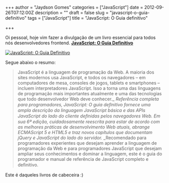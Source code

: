 +++
author = "Jaydson Gomes"
categories = ["JavaScript"]
date = 2012-09-26T07:12:00Z
description = ""
draft = false
slug = "javascript-o-guia-definitivo"
tags = ["JavaScript"]
title = "JavaScript: O Guia definitivo"

+++

Oi pessoal, hoje vim fazer a divulgação de um livro essencial para todos nós desenvolvedores frontend.
**[JavaScript: O Guia Definitivo](http://www.grupoa.com.br/site/exatas-sociais-e-aplicadas/2/71/75/7348/7349/0/javascript.aspx)**

[![JavaScript: O Guia Definitivo](/images/2016/09/js-definitive-guide.jpg)](http://www.grupoa.com.br/site/exatas-sociais-e-aplicadas/2/71/75/7348/7349/0/javascript.aspx)

Segue abaixo o resumo:

>JavaScript é a linguagem de programação da Web. A maioria dos sites modernos usa JavaScript, e todos os navegadores – em computadores de mesa, consoles de jogos, tablets e smartphones – incluem interpretadores JavaScript. Isso a torna uma das linguagens de programação mais importantes atualmente e uma das tecnologias que todo desenvolvedor Web deve conhecer._
_Referência completa para programadores, JavaScript: O guia deﬁnitivo fornece uma ampla descrição da linguagem JavaScript básica e das APIs JavaScript do lado do cliente deﬁnidas pelos navegadores Web. Em sua 6ª edição, cuidadosamente reescrita para estar de acordo com as melhores práticas de desenvolvimento Web atuais, abrange ECMAScript 5 e HTML5 e traz novos capítulos que documentam jQuery e JavaScript do lado do servidor._
_Recomendado para programadores experientes que desejam aprender a linguagem de programação da Web e para programadores JavaScript que desejam ampliar seus conhecimentos e dominar a linguagem, este é o guia do programador e manual de referência de JavaScript completo e deﬁnitivo.

Este é daqueles livros de cabeceira :)
